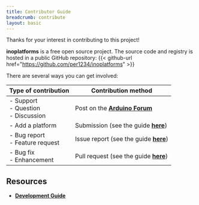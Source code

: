 ```yaml
---
title: Contributor Guide
breadcrumb: contribute
layout: basic
---
```


<!-- Source: https://github.com/arduino/tooling-project-assets/blob/main/documentation-templates/contributor-guide/general/CONTRIBUTING.md -->

Thanks for your interest in contributing to this project!

**inoplatforms** is a free open source project. The source code and registry is hosted in a public GitHub repository:
{{< github-url href="https://github.com/per1234/inoplatforms" >}}

There are several ways you can get involved:

| Type of contribution                      | Contribution method                                |
| ----------------------------------------- | -------------------------------------------------- |
| - Support<br/>- Question<br/>- Discussion | Post on the [**Arduino Forum**][forum]             |
| - Add a platform                          | Submission (see the guide [**here**][submissions]) |
| - Bug report<br/>- Feature request        | Issue report (see the guide [**here**][issues])    |
| - Bug fix<br/>- Enhancement               | Pull request (see the guide [**here**][prs])       |

[forum]: https://forum.arduino.cc
[issues]: /contributor-guide/issues/
[prs]: /contributor-guide/pull-requests/
[submissions]: /contributor-guide/issues/submission-guide

## Resources

- [**Development Guide**](/contributor-guide/pull-requests/development-guide/)
